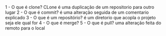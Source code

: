 1 - O que é clone?
CLone é uma duplicação de um repositorio para outro lugar
2 - O que é commit?
é uma alteração seguida de um comentario explicado
3 - O que é um repositório?
é um diretorio que acopla o projeto seja ele qual for
4 - O que é merge?
5 - O que é pull?
uma alteração feita do remoto para o local
